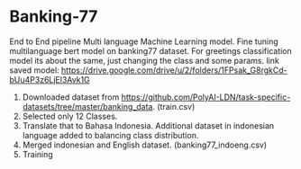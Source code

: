# Banking-77
End to End pipeline Multi language Machine Learning model.
Fine tuning multilanguage bert model on banking77 dataset. For greetings classification model its about the same, just changing the class and some params.
link saved model: https://drive.google.com/drive/u/2/folders/1FPsak_G8rgkCd-bUu4P3z6LjEl3Avk1G

1. Downloaded dataset from https://github.com/PolyAI-LDN/task-specific-datasets/tree/master/banking_data. (train.csv)
2. Selected only 12 Classes.
3. Translate that to Bahasa Indonesia. Additional dataset in indonesian language added to balancing class distribution.
4. Merged indonesian and English dataset. (banking77_indoeng.csv)
5. Training
